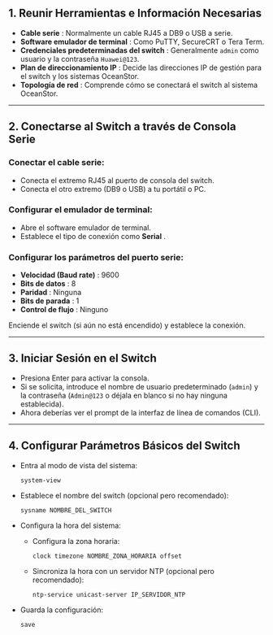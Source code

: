 
## 1. Reunir Herramientas e Información Necesarias

* **Cable serie** : Normalmente un cable RJ45 a DB9 o USB a serie.
* **Software emulador de terminal** : Como PuTTY, SecureCRT o Tera Term.
* **Credenciales predeterminadas del switch** : Generalmente `admin` como usuario y la contraseña `Huawei@123`.
* **Plan de direccionamiento IP** : Decide las direcciones IP de gestión para el switch y los sistemas OceanStor.
* **Topología de red** : Comprende cómo se conectará el switch al sistema OceanStor.

---

## 2. Conectarse al Switch a través de Consola Serie

### Conectar el cable serie:

* Conecta el extremo RJ45 al puerto de consola del switch.
* Conecta el otro extremo (DB9 o USB) a tu portátil o PC.

### Configurar el emulador de terminal:

* Abre el software emulador de terminal.
* Establece el tipo de conexión como  **Serial** .

### Configurar los parámetros del puerto serie:

* **Velocidad (Baud rate)** : 9600
* **Bits de datos** : 8
* **Paridad** : Ninguna
* **Bits de parada** : 1
* **Control de flujo** : Ninguno

Enciende el switch (si aún no está encendido) y establece la conexión.

---

## 3. Iniciar Sesión en el Switch

* Presiona Enter para activar la consola.
* Si se solicita, introduce el nombre de usuario predeterminado (`admin`) y la contraseña (`Admin@123` o déjala en blanco si no hay ninguna establecida).
* Ahora deberías ver el prompt de la interfaz de línea de comandos (CLI).

---

## 4. Configurar Parámetros Básicos del Switch

* Entra al modo de vista del sistema:

  `system-view`
* Establece el nombre del switch (opcional pero recomendado):

  `sysname NOMBRE_DEL_SWITCH`
* Configura la hora del sistema:

  * Configura la zona horaria:

    `clock timezone NOMBRE_ZONA_HORARIA offset`
  * Sincroniza la hora con un servidor NTP (opcional pero recomendado):

    `ntp-service unicast-server IP_SERVIDOR_NTP`
* Guarda la configuración:

  `save`
